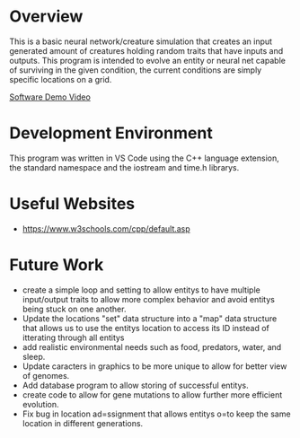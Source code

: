 # Overview
This is a basic neural network/creature simulation that creates an input generated amount of creatures holding random traits that have inputs and outputs. This program is intended to evolve an entity or neural net capable of surviving in the given condition, the current conditions are simply specific locations on a grid.

[Software Demo Video](https://youtu.be/Mbx0NThrnbI)

# Development Environment
This program was written in VS Code using the C++ language extension, the standard namespace and the iostream and time.h librarys.


# Useful Websites
* https://www.w3schools.com/cpp/default.asp

# Future Work
* create a simple loop and setting to allow entitys to have multiple input/output traits to allow more complex behavior and avoid entitys being stuck on one another.
* Update the locations "set" data structure into a "map" data structure that allows us to use the entitys location to access its ID instead of itterating through all entitys
* add realistic environmental needs such as food, predators, water, and sleep.
* Update caracters in graphics to be more unique to allow for better view of genomes.
* Add database program to allow storing of successful entitys.
* create code to allow for gene mutations to allow further more efficient evolution.
* Fix bug in location ad=ssignment that allows entitys o=to keep the same location in different generations.
